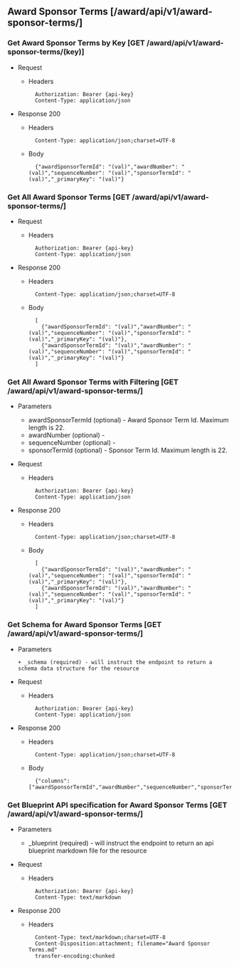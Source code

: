 ## Award Sponsor Terms [/award/api/v1/award-sponsor-terms/]

### Get Award Sponsor Terms by Key [GET /award/api/v1/award-sponsor-terms/(key)]
	 
+ Request

    + Headers

            Authorization: Bearer {api-key}
            Content-Type: application/json

+ Response 200
    + Headers

            Content-Type: application/json;charset=UTF-8

    + Body
    
            {"awardSponsorTermId": "(val)","awardNumber": "(val)","sequenceNumber": "(val)","sponsorTermId": "(val)","_primaryKey": "(val)"}

### Get All Award Sponsor Terms [GET /award/api/v1/award-sponsor-terms/]
	 
+ Request

    + Headers

            Authorization: Bearer {api-key}
            Content-Type: application/json

+ Response 200
    + Headers

            Content-Type: application/json;charset=UTF-8

    + Body
    
            [
              {"awardSponsorTermId": "(val)","awardNumber": "(val)","sequenceNumber": "(val)","sponsorTermId": "(val)","_primaryKey": "(val)"},
              {"awardSponsorTermId": "(val)","awardNumber": "(val)","sequenceNumber": "(val)","sponsorTermId": "(val)","_primaryKey": "(val)"}
            ]

### Get All Award Sponsor Terms with Filtering [GET /award/api/v1/award-sponsor-terms/]
    
+ Parameters

    + awardSponsorTermId (optional) - Award Sponsor Term Id. Maximum length is 22.
    + awardNumber (optional) - 
    + sequenceNumber (optional) - 
    + sponsorTermId (optional) - Sponsor Term Id. Maximum length is 22.

            
+ Request

    + Headers

            Authorization: Bearer {api-key}
            Content-Type: application/json 

+ Response 200
    + Headers

            Content-Type: application/json;charset=UTF-8

    + Body
    
            [
              {"awardSponsorTermId": "(val)","awardNumber": "(val)","sequenceNumber": "(val)","sponsorTermId": "(val)","_primaryKey": "(val)"},
              {"awardSponsorTermId": "(val)","awardNumber": "(val)","sequenceNumber": "(val)","sponsorTermId": "(val)","_primaryKey": "(val)"}
            ]
			
### Get Schema for Award Sponsor Terms [GET /award/api/v1/award-sponsor-terms/]
	                                          
+ Parameters

      + _schema (required) - will instruct the endpoint to return a schema data structure for the resource
      
+ Request

    + Headers

            Authorization: Bearer {api-key}
            Content-Type: application/json

+ Response 200
    + Headers

            Content-Type: application/json;charset=UTF-8

    + Body
    
            {"columns":["awardSponsorTermId","awardNumber","sequenceNumber","sponsorTermId"],"primaryKey":"awardSponsorTermId"}
		
### Get Blueprint API specification for Award Sponsor Terms [GET /award/api/v1/award-sponsor-terms/]
	 
+ Parameters

     + _blueprint (required) - will instruct the endpoint to return an api blueprint markdown file for the resource
                 
+ Request

    + Headers

            Authorization: Bearer {api-key}
            Content-Type: text/markdown

+ Response 200
    + Headers

            Content-Type: text/markdown;charset=UTF-8
            Content-Disposition:attachment; filename="Award Sponsor Terms.md"
            transfer-encoding:chunked
